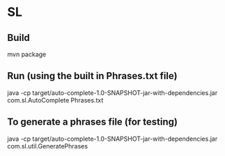 # SL

## Build
mvn package

## Run (using the built in Phrases.txt file)
java -cp target/auto-complete-1.0-SNAPSHOT-jar-with-dependencies.jar com.sl.AutoComplete Phrases.txt

## To generate a phrases file (for testing)
java -cp target/auto-complete-1.0-SNAPSHOT-jar-with-dependencies.jar com.sl.util.GeneratePhrases <PhrasesOutputFile>
